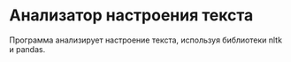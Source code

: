 # Анализатор настроения текста

Программа анализирует настроение текста, используя библиотеки nltk и pandas.

